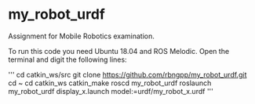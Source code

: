 # my_robot_urdf
Assignment for Mobile Robotics examination. 

To run this code you need Ubuntu 18.04 and ROS Melodic.
Open the terminal and digit the following lines:

'''
cd catkin_ws/src
git clone https://github.com/rbngpp/my_robot_urdf.git
cd ~
cd catkin_ws
catkin_make
roscd my_robot_urdf
roslaunch my_robot_urdf display_x.launch model:=urdf/my_robot_x.urdf
'''

